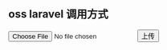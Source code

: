 
## oss laravel 调用方式

<form method="post" enctype="multipart/form-data" action="uploadClass.php">
    <input type="file" name="upload_img" accept="image/*"/>
    <input type="submit" value="上传">
</form>
